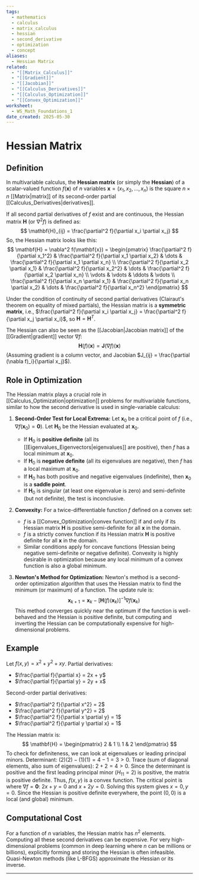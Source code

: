 ```yaml
---
tags:
  - mathematics
  - calculus
  - matrix_calculus
  - hessian
  - second_derivative
  - optimization
  - concept
aliases:
  - Hessian Matrix
related:
  - "[[Matrix_Calculus]]"
  - "[[Gradient]]"
  - "[[Jacobian]]"
  - "[[Calculus_Derivatives]]"
  - "[[Calculus_Optimization]]"
  - "[[Convex_Optimization]]"
worksheet:
  - WS_Math_Foundations_1
date_created: 2025-05-30
---
```

# Hessian Matrix

## Definition
In multivariable calculus, the **Hessian matrix** (or simply the **Hessian**) of a scalar-valued function $f(\mathbf{x})$ of $n$ variables $\mathbf{x} = (x_1, x_2, \dots, x_n)$ is the square $n \times n$ [[Matrix|matrix]] of its second-order partial [[Calculus_Derivatives|derivatives]].

If all second partial derivatives of $f$ exist and are continuous, the Hessian matrix $\mathbf{H}$ (or $\nabla^2 f$) is defined as:
$$ \mathbf{H}_{ij} = \frac{\partial^2 f}{\partial x_i \partial x_j} $$
So, the Hessian matrix looks like this:
$$ \mathbf{H} = \nabla^2 f(\mathbf{x}) =
\begin{pmatrix}
\frac{\partial^2 f}{\partial x_1^2} & \frac{\partial^2 f}{\partial x_1 \partial x_2} & \dots & \frac{\partial^2 f}{\partial x_1 \partial x_n} \\
\frac{\partial^2 f}{\partial x_2 \partial x_1} & \frac{\partial^2 f}{\partial x_2^2} & \dots & \frac{\partial^2 f}{\partial x_2 \partial x_n} \\
\vdots & \vdots & \ddots & \vdots \\
\frac{\partial^2 f}{\partial x_n \partial x_1} & \frac{\partial^2 f}{\partial x_n \partial x_2} & \dots & \frac{\partial^2 f}{\partial x_n^2}
\end{pmatrix}
$$

Under the condition of continuity of second partial derivatives (Clairaut's theorem on equality of mixed partials), the Hessian matrix is a **symmetric matrix**, i.e., $\frac{\partial^2 f}{\partial x_i \partial x_j} = \frac{\partial^2 f}{\partial x_j \partial x_i}$, so $\mathbf{H} = \mathbf{H}^T$.

The Hessian can also be seen as the [[Jacobian|Jacobian matrix]] of the [[Gradient|gradient]] vector $\nabla f$:
$$ \mathbf{H}(f)(\mathbf{x}) = \mathbf{J}(\nabla f)(\mathbf{x}) $$
(Assuming gradient is a column vector, and Jacobian $J_{ij} = \frac{\partial (\nabla f)_i}{\partial x_j}$).

## Role in Optimization
The Hessian matrix plays a crucial role in [[Calculus_Optimization|optimization]] problems for multivariable functions, similar to how the second derivative is used in single-variable calculus:

1.  **Second-Order Test for Local Extrema:**
    Let $\mathbf{x}_0$ be a critical point of $f$ (i.e., $\nabla f(\mathbf{x}_0) = \mathbf{0}$). Let $\mathbf{H}_0$ be the Hessian evaluated at $\mathbf{x}_0$.
    - If $\mathbf{H}_0$ is **positive definite** (all its [[Eigenvalues_Eigenvectors|eigenvalues]] are positive), then $f$ has a local minimum at $\mathbf{x}_0$.
    - If $\mathbf{H}_0$ is **negative definite** (all its eigenvalues are negative), then $f$ has a local maximum at $\mathbf{x}_0$.
    - If $\mathbf{H}_0$ has both positive and negative eigenvalues (indefinite), then $\mathbf{x}_0$ is a **saddle point**.
    - If $\mathbf{H}_0$ is singular (at least one eigenvalue is zero) and semi-definite (but not definite), the test is inconclusive.

2.  **Convexity:**
    For a twice-differentiable function $f$ defined on a convex set:
    - $f$ is a [[Convex_Optimization|convex function]] if and only if its Hessian matrix $\mathbf{H}$ is positive semi-definite for all $\mathbf{x}$ in the domain.
    - $f$ is a strictly convex function if its Hessian matrix $\mathbf{H}$ is positive definite for all $\mathbf{x}$ in the domain.
    - Similar conditions apply for concave functions (Hessian being negative semi-definite or negative definite).
    Convexity is highly desirable in optimization because any local minimum of a convex function is also a global minimum.

3.  **Newton's Method for Optimization:**
    Newton's method is a second-order optimization algorithm that uses the Hessian matrix to find the minimum (or maximum) of a function. The update rule is:
    $$ \mathbf{x}_{k+1} = \mathbf{x}_k - [\mathbf{H}(f)(\mathbf{x}_k)]^{-1} \nabla f(\mathbf{x}_k) $$
    This method converges quickly near the optimum if the function is well-behaved and the Hessian is positive definite, but computing and inverting the Hessian can be computationally expensive for high-dimensional problems.

## Example
Let $f(x, y) = x^2 + y^2 + xy$.
Partial derivatives:
- $\frac{\partial f}{\partial x} = 2x + y$
- $\frac{\partial f}{\partial y} = 2y + x$

Second-order partial derivatives:
- $\frac{\partial^2 f}{\partial x^2} = 2$
- $\frac{\partial^2 f}{\partial y^2} = 2$
- $\frac{\partial^2 f}{\partial x \partial y} = 1$
- $\frac{\partial^2 f}{\partial y \partial x} = 1$

The Hessian matrix is:
$$ \mathbf{H} = \begin{pmatrix} 2 & 1 \\ 1 & 2 \end{pmatrix} $$
To check for definiteness, we can look at eigenvalues or leading principal minors.
Determinant: $(2)(2) - (1)(1) = 4 - 1 = 3 > 0$.
Trace (sum of diagonal elements, also sum of eigenvalues): $2+2 = 4 > 0$.
Since the determinant is positive and the first leading principal minor ($H_{11}=2$) is positive, the matrix is positive definite.
Thus, $f(x,y)$ is a convex function.
The critical point is where $\nabla f = \mathbf{0}$:
$2x+y=0$ and $x+2y=0$. Solving this system gives $x=0, y=0$.
Since the Hessian is positive definite everywhere, the point $(0,0)$ is a local (and global) minimum.

## Computational Cost
For a function of $n$ variables, the Hessian matrix has $n^2$ elements. Computing all these second derivatives can be expensive. For very high-dimensional problems (common in deep learning where $n$ can be millions or billions), explicitly forming and storing the Hessian is often infeasible. Quasi-Newton methods (like L-BFGS) approximate the Hessian or its inverse.

---